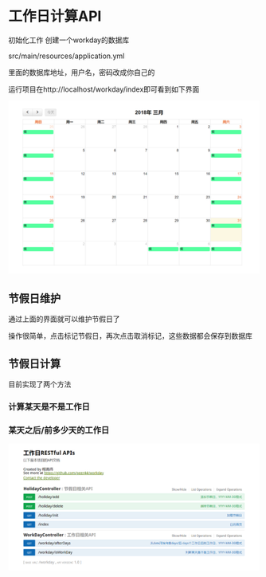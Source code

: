 # 工作日计算API

初始化工作
创建一个workday的数据库

src/main/resources/application.yml

里面的数据库地址，用户名，密码改成你自己的

运行项目在http://localhost/workday/index即可看到如下界面


![工作日图片](https://raw.githubusercontent.com/peer44/peer44.github.io/gh-pages/QQ%E6%88%AA%E5%9B%BE20180331214152.png)

## 节假日维护

通过上面的界面就可以维护节假日了

操作很简单，点击标记节假日，再次点击取消标记，这些数据都会保存到数据库

## 节假日计算

目前实现了两个方法

### 计算某天是不是工作日

### 某天之后/前多少天的工作日

![节假日api](https://raw.githubusercontent.com/peer44/peer44.github.io/gh-pages/QQ%E6%88%AA%E5%9B%BE20180331214752.png)